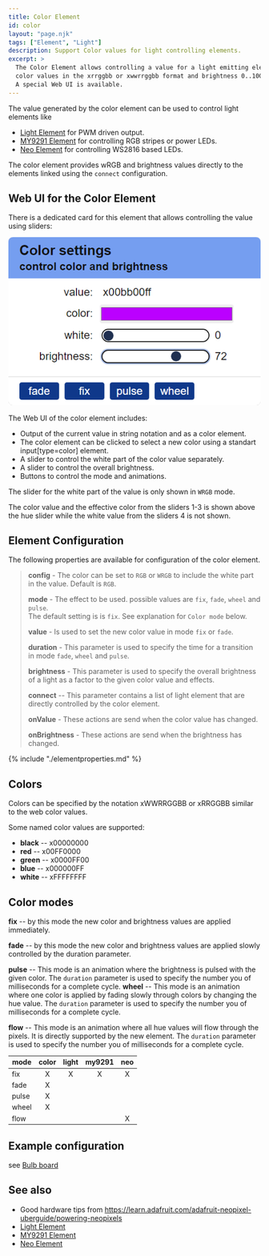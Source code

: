 ```yaml
---
title: Color Element
id: color
layout: "page.njk"
tags: ["Element", "Light"]
description: Support Color values for light controlling elements. 
excerpt: >
  The Color Element allows controlling a value for a light emitting element using the
  color values in the xrrggbb or xwwrrggbb format and brightness 0..100.
  A special Web UI is available.
---
```


The value generated by the color element can be used to control light elements like

* [Light Element](/elements/light.md) for PWM driven output.
* [MY9291 Element](/elements/my9291.md) for controlling RGB stripes or power LEDs.
* [Neo Element](/elements/neo.md) for controlling WS2816 based LEDs.

The color element provides wRGB and brightness values directly to the elements
linked using the `connect` configuration.


## Web UI for the Color Element

There is a dedicated card for this element that allows controlling the value using sliders:

![Color Element Web UI](/elements/colorui.png)

The Web UI of the color element includes:

* Output of the current value in string notation and as a color element.
* The color element can be clicked to select a new color using a standart input[type=color] element.
* A slider to control the white part of the color value separately.
* A slider to control the overall brightness.
* Buttons to control the mode and animations.

The slider for the white part of the value is only shown in `WRGB` mode.

The color value and the effective color from the sliders 1-3 is shown above the hue slider
while the white value from the sliders 4 is not shown.

## Element Configuration

<object data="/element.svg?color" type="image/svg+xml"></object>

The following properties are available for configuration of the color element.

> **config** - The color can be set to `RGB` or `WRGB` to include the white part in the value. Default is `RGB`.
> 
> **mode** - The effect to be used. possible values are `fix`, `fade`, `wheel` and `pulse`.  
> The default setting is is `fix`. See explanation for `Color mode` below.
> 
> **value** - Is used to set the new color value in mode `fix` or `fade`.
> 
> **duration** - This parameter is used to specify the time for a transition in mode `fade`, `wheel` and `pulse`.
> 
> **brightness** - This parameter is used to specify the overall brightness of a light as a factor to the given color value
> and effects.
>
> **connect** -- This parameter contains a list of light element that are directly controlled
> by the color element.
>
> **onValue** - These actions are send when the color value has changed.
> 
> **onBrightness** - These actions are send when the brightness has changed.

<!-- 
TODO:
**useState** - This configuration can be set to true to persist the current color and brightness values in the state memory.
-->

{% include "./elementproperties.md" %}

## Colors

Colors can be specified by the notation xWWRRGGBB or xRRGGBB similar to the web color values.

Some named color values are supported:

* **black** -- x00000000
* **red**   -- x00FF0000
* **green** -- x0000FF00
* **blue**  -- x000000FF
* **white** -- xFFFFFFFF


## Color modes

**fix** -- by this mode the new color and brightness values are applied immediately.

**fade** -- by this mode the new color and brightness values are applied slowly controlled by the duration parameter.

**pulse** --  This mode is an animation where the brightness is pulsed with the given color.
  The `duration` parameter is used to specify the number you of milliseconds for a complete cycle.
**wheel** -- This mode is an animation where one color is applied by fading slowly through colors
by changing the hue value. The `duration` parameter is used to specify the number you of milliseconds for a complete cycle.

**flow** -- This mode is an animation where all hue values will flow through the pixels.
  It is directly supported by the new element. The `duration` parameter is used to specify the number you of milliseconds for a complete cycle.

| mode  | color | light | my9291 |  neo  |
| ----- | :---: | :---: | :----: | :---: |
| fix   |   X   |   X   |   X    |   X   |
| fade  |   X   |       |        |       |
| pulse |   X   |       |        |       |
| wheel |   X   |       |        |       |
| flow  |       |       |        |   X   |


## Example configuration

see [Bulb board](/boards/bulb.md)


## See also

* Good hardware tips from <https://learn.adafruit.com/adafruit-neopixel-uberguide/powering-neopixels>
* [Light Element](/elements/light.md)
* [MY9291 Element](/elements/my9291.md)
* [Neo Element](/elements/neo.md)
